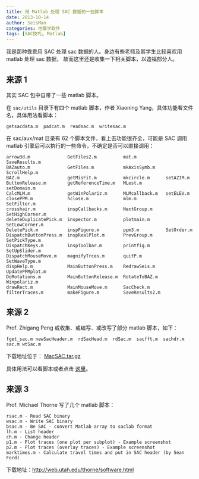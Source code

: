 ```yaml
---
title: 用 Matlab 处理 SAC 数据的一些脚本
date: 2013-10-14
author: SeisMan
categories: 地震学软件
tags: [SAC技巧, Matlab]
---
```


我是那种乖乖用 SAC 处理 sac 数据的人。身边有些老师及其学生比较喜欢用 matlab 处理 sac 数据，
故而这里还是收集一下相关脚本，以造福部分人。

<!--more-->

## 来源 1

其实 SAC 包中自带了一些 matlab 脚本。

在 `sac/utils` 目录下有四个 matlab 脚本，作者 Xiaoning Yang，具体功能看文件名，具体用法看脚本：

    getsacdata.m  padcat.m  readsac.m  writesac.m

在 sac/aux/mat 目录有 62 个脚本文件，看上去功能很齐全，可能是 SAC 调用 matlab 引擎后可以执行的一些命令，不确定是否可以直接调用：

    arrow3d.m              GetFiles2.m          mat.m           SaveResults.m
    BAZauto.m              GetFiles.m           mkAxisSymb.m    ScrollHelp.m
    BAZ.m                  getMisFit.m          mkcircle.m      setAZIM.m
    ButtonRelease.m        getReferenceTime.m   MLest.m         setDomain.m
    CalcMLM.m              getWinPolariz.m      MLMcallback.m   setELEV.m
    closePPM.m             hclose.m             mlm.m           SetFilter.m
    crosshair.m            inspCallbacks.m      NextGroup.m     SetHighCorner.m
    deleteDuplicatePick.m  inspector.m          plotmain.m      SetLowCorner.m
    DeletePick.m           inspFigure.m         ppm3.m          SetOrder.m
    DispatchButtonPress.m  inspRealPlot.m       PrevGroup.m     SetPickType.m
    DispatchKeys.m         inspToolbar.m        printfig.m      SetUpSlider.m
    DispatchMouseMove.m    magnifyTrces.m       quitP.m         SetWaveType.m
    dispHelp.m             MainButtonPress.m    RedrawSeis.m    UpdatePPMplot.m
    DoRotations.m          MainButtonRelease.m  RotateToBAZ.m   Winpolariz.m
    drawRect.m             MainMouseMove.m      SacCheck.m
    filterTraces.m         makeFigure.m         SaveResults2.m

## 来源 2

Prof. Zhigang Peng 或收集、或编写、或改写了部分 matlab 脚本，如下：

    fget_sac.m newSacHeader.m  rdSacHead.m  rdSac.m  sacfft.m  sachdr.m  sac.m wtSac.m

下载地址位于： [MacSAC.tar.gz](http://geophysics.eas.gatech.edu/people/zpeng/Teaching/MatSAC.tar.gz)

具体用法可以看脚本或者点击 [这里](http://geophysics.eas.gatech.edu/classes/SAC/)。

## 来源 3

Prof. Michael Thorne 写了几个 matlab 脚本：

    rsac.m - Read SAC binary
    wsac.m - Write SAC binary
    bsac.m - Be SAC - convert Matlab array to saclab format
    lh.m - List header
    ch.m - Change header
    p1.m - Plot traces (one plot per subplot) - Example screenshot
    p2.m - Plot traces (overlay traces) - Example screenshot
    marktimes.m - Calculate travel times and put in SAC header (by Sean Ford)

下载地址：<http://web.utah.edu/thorne/software.html>
